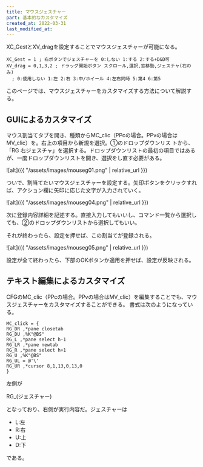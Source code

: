 ```yaml
---
title: マウスジェスチャー
part: 基本的なカスタマイズ
created_at: 2022-03-31
last_modified_at: 
---
```

XC_GestとXV_dragを設定することでマウスジェスチャーが可能になる。


```text
XC_Gest = 1 ; 右ボタンでジェスチャーを 0:しない 1:する 2:する+D&D可
XV_drag = 0,1,3,2 ; ドラッグ開始ボタン スクロール,選択,窓移動,ジェスチャ(右のみ)
  ; 0:使用しない 1:左 2:右 3:中/ホイール 4:左右同時 5:第4 6:第5
```

このページでは、マウスジェスチャーをカスタマイズする方法について解説する。

## GUIによるカスタマイズ

マウス割当てタブを開き、種類からMC_clic（PPcの場合。PPvの場合はMV_clic）を。右上の項目から新規を選択。①のドロップダウンリス トから、「RG 右ジェスチャ」を選択する。ドロップダウンリストの最初の項目ではあるが、一度ドロップダウンリストを開き、選択をし直す必要がある。

![alt]({{ "/assets/images/mouseg01.png" | relative_url }})

ついで、割当てたいマウスジェスチャーを設定する。矢印ボタンをクリックすれば、アクション欄に矢印に応じた文字が入力されていく。

![alt]({{ "/assets/images/mouseg04.png" | relative_url }})

次に登録内容詳細を記述する。直接入力してもいいし、コマンド一覧から選択しても、②のドロップダウンリストから選択してもいい。

それが終わったら、設定を押せば、この割当てが登録される。

![alt]({{ "/assets/images/mouseg05.png" | relative_url }})

設定が全て終わったら、下部のOKボタンか適用を押せば、設定が反映される。

## テキスト編集によるカスタマイズ

CFGのMC_clic（PPcの場合。PPvの場合はMV_clic）を編集することでも、マウスジェスチャーをカスタマイズすることができる。  書式は次のようになっている。

```text
MC_click = {
RG_DR ,*pane closetab
RG_DU ,%K"@BS"
RG_L ,*pane select h-1
RG_LR ,*pane newtab
RG_R ,*pane select h+1
RG_U ,%K"@BS"
RG_UL = @'\'
RG_UR ,*cursor 8,1,13,0,13,0
}
```

左側が

RG_(ジェスチャー)

となっており、右側が実行内容だ。ジェスチャーは

- L:左
- R:右
- U:上
- D:下

である。
